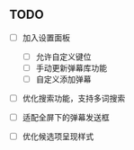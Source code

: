 ## TODO
- [ ] 加入设置面板
    - [ ] 允许自定义键位
    - [ ] 手动更新弹幕库功能
    - [ ] 自定义添加弹幕
- [ ] 优化搜索功能，支持多词搜索
- [ ] 适配全屏下的弹幕发送框
- [ ] 优化候选项呈现样式
 
